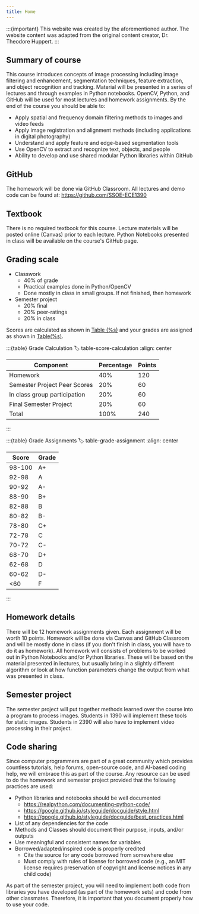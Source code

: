 ```yaml
---
title: Home
---
```


:::{important}
This website was created by the aforementioned author. The website content was adapted from the original content creator, Dr. Theodore Huppert.
:::

## Summary of course

This course introduces concepts of image processing including image filtering and enhancement, segmentation techniques, feature extraction, and object recognition and tracking. Material will be presented in a series of lectures and through examples in Python notebooks. OpenCV, Python, and GitHub will be used for most lectures and homework assignments. By the end of the course you should be able to:

- Apply spatial and frequency domain filtering methods to images and video feeds
- Apply image registration and alignment methods (including applications in digital photography)
- Understand and apply feature and edge-based segmentation tools
- Use OpenCV to extract and recognize text, objects, and people
- Ability to develop and use shared modular Python libraries within GitHub

## GitHub

The homework will be done via GitHub Classroom. All lectures and demo code can be found at: <https://github.com/SSOE-ECE1390>

## Textbook

There is no required textbook for this course. Lecture materials will be posted online (Canvas) prior to each lecture. Python Notebooks presented in class will be available on the course's GitHub page.

## Grading scale

- Classwork
    - 40% of grade
    - Practical examples done in Python/OpenCV
    - Done mostly in class in small groups. If not finished, then homework
- Semester project
    - 20% final
    - 20% peer-ratings
    - 20% in class

Scores are calculated as shown in [Table (%s)](#table-score-calculation) and your grades are assigned as shown in [Table(%s)](#table-grade-assignment).

:::{table} Grade Calculation
:label: table-score-calculation
:align: center

| Component | Percentage | Points |
|--|--|--|
|Homework|40%|120|
|Semester Project Peer Scores| 20%| 60|
|In class group participation| 20%| 60|
|Final Semester Project|20%|60|
|Total|100%|240|
:::

:::{table} Grade Assignments
:label: table-grade-assignment
:align: center

|Score|Grade|
|--|--|
|98-100|A+|
|92-98|A|
|90-92|A-|
|88-90|B+|
|82-88|B|
|80-82|B-|
|78-80|C+|
|72-78|C|
|70-72|C-|
|68-70|D+|
|62-68|D|
|60-62|D-|
|<60|F|
:::

## Homework details

There will be 12 homework assignments given. Each assignment will be worth 10 points. Homework will be done via Canvas and GitHub Classroom and will be mostly done in class (if you don't finish in class, you will have to do it as homework). All homework will consists of problems to be worked out in Python Notebooks and/or Python libraries. These will be based on the material presented in lectures, but usually bring in a slightly different algorithm or look at how function parameters change the output from what was presented in class.

## Semester project

The semester project will put together methods learned over the course into a program to process images. Students in 1390 will implement these tools for static images. Students in 2390 will also have to implement video processing in their project.

## Code sharing

Since computer programmers are part of a great community which provides countless tutorials, help forums, open-source code, and AI-based coding help, we will embrace this as part of the course. Any resource can be used to do the homework and semester project provided that the following practices are used:
- Python libraries and notebooks should be well documented
    - <https://realpython.com/documenting-python-code/>
    - <https://google.github.io/styleguide/docguide/style.html>
    - <https://google.github.io/styleguide/docguide/best_practices.html>
- List of any dependencies for the code
- Methods and Classes should document their purpose, inputs, and/or outputs
- Use meaningful and consistent names for variables
- Borrowed/adapted/inspired code is properly credited
    - Cite the source for any code borrowed from somewhere else
    - Must comply with rules of license for borrowed code (e.g., an MIT license requires preservation of copyright and license notices in any child code)

As part of the semester project, you will need to implement both code from libraries you have developed (as part of the homework sets) and code from other classmates. Therefore, it is important that you document properly how to use your code.
